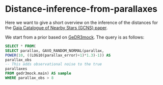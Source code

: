 # Distance-inference-from-parallaxes

Here we want to give a short overview on the inference of the distances for the [Gaia Catalogue of Nearby Stars (GCNS) paper](https://ui.adsabs.harvard.edu/abs/2021A%26A...649A...6G).

We start from a prior based on [GeDR3mock](https://ui.adsabs.harvard.edu/abs/2020PASP..132g4501R/abstract).
The query is as follows:

``` sql
SELECT * FROM(
SELECT parallax, GAVO_RANDOM_NORMAL(parallax,
POWER(10, ((LOG10(parallax_error)+1)*1.3)-1)) AS
parallax_obs
-- This adds observational noise to the true
parallaxes
FROM gedr3mock.main) AS sample
WHERE parallax_obs > 8
```
